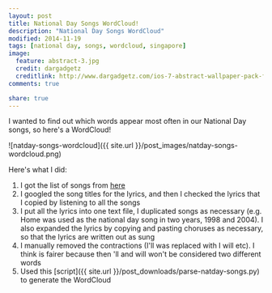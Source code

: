 ```yaml
---
layout: post
title: National Day Songs WordCloud!
description: "National Day Songs WordCloud"
modified: 2014-11-19
tags: [national day, songs, wordcloud, singapore]
image:
  feature: abstract-3.jpg
  credit: dargadgetz
  creditlink: http://www.dargadgetz.com/ios-7-abstract-wallpaper-pack-for-iphone-5-and-ipod-touch-retina/
comments: true

share: true
---
```


I wanted to find out which words appear most often in our National Day songs, so here's a WordCloud!

![natday-songs-wordcloud]({{ site.url }}/post_images/natday-songs-wordcloud.png)

Here's what I did:

1. I got the list of songs from [here](http://www.straitstimes.com/singapore/dick-lee-unveils-2015-ndp-song-our-singapore-revisit-past-national-day-parade-theme-songs)
2. I googled the song titles for the lyrics, and then I checked the lyrics that I copied by listening to all the songs
3. I put all the lyrics into one text file, I duplicated songs as necessary (e.g. Home was used as the national day song in two years, 1998 and 2004). I also expanded the lyrics by copying and pasting choruses as necessary, so that the lyrics are written out as sung
4. I manually removed the contractions (I'll was replaced with I will etc). I think is fairer because then 'll and will won't be considered two different words
5. Used this [script]({{ site.url }}/post_downloads/parse-natday-songs.py) to generate the WordCloud
